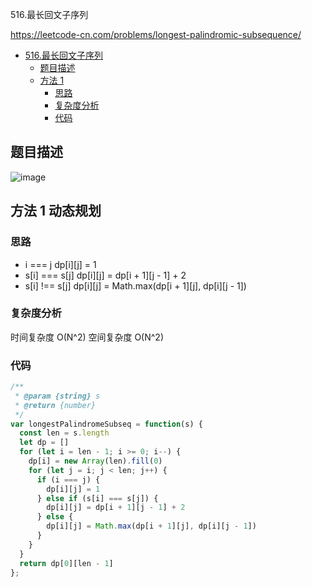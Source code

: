 516.最长回文子序列

https://leetcode-cn.com/problems/longest-palindromic-subsequence/
- [516.最长回文子序列](#516.最长回文子序列)
  - [题目描述](#题目描述)
  - [方法 1](#方法-1-动态规划)
    - [思路](#思路)
    - [复杂度分析](#复杂度分析)
    - [代码](#代码)

## 题目描述
![image](https://user-images.githubusercontent.com/32665965/132605993-bec73198-962c-45c9-bbb9-f5bc136649f3.png)

## 方法 1 动态规划

### 思路
- i === j           dp[i][j] = 1
- s[i] === s[j]     dp[i][j] = dp[i + 1][j - 1] + 2
- s[i] !== s[j]     dp[i][j] = Math.max(dp[i + 1][j], dp[i][j - 1])

### 复杂度分析
时间复杂度 O(N^2)
空间复杂度 O(N^2)

### 代码
```js
/**
 * @param {string} s
 * @return {number}
 */
var longestPalindromeSubseq = function(s) {
  const len = s.length
  let dp = []
  for (let i = len - 1; i >= 0; i--) {
    dp[i] = new Array(len).fill(0)
    for (let j = i; j < len; j++) {
      if (i === j) {
        dp[i][j] = 1
      } else if (s[i] === s[j]) {
        dp[i][j] = dp[i + 1][j - 1] + 2
      } else {
        dp[i][j] = Math.max(dp[i + 1][j], dp[i][j - 1])
      }
    }
  }
  return dp[0][len - 1]
};
```

